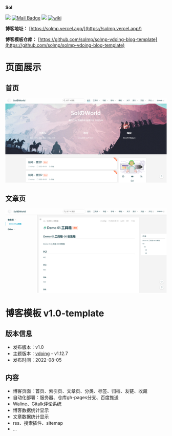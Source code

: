 **Sol**

[![](https://visitor-badge.laobi.icu/badge?page_id=solmp.solmp)](https://visitor-badge.laobi.icu/badge?page_id=solmp.solmp)
[![Mail Badge](https://img.shields.io/badge/-solmp163@163.com-c14438?style=flat&logo=Gmail&logoColor=white&link=mailto:solmp163@163.com)](mailto:solmp163@163.com)
[![](https://img.shields.io/badge/博客-solmp-red?logo=Blogger)](https://solmp.vercel.app/)
[![wiki](https://img.shields.io/website?url=https://solmp.vercel.app/)](https://solmp.vercel.app/)

**博客地址：** [https://solmp.vercel.app/](https://solmp.vercel.app/)

**博客模板仓库：** [https://github.com/solmp/solmp-vdoing-blog-template](https://github.com/solmp/solmp-vdoing-blog-template)

# 页面展示

## 首页
![首页](docs/.vuepress/public/img/main-page.png)

## 文章页
![文章页](docs/.vuepress/public/img/post-page.png)

# 博客模板 v1.0-template

## 版本信息

- 发布版本：v1.0
- 主题版本：[vdoing](https://github.com/xugaoyi/vuepress-theme-vdoing) - v1.12.7
- 发布时间：2022-08-05

## 内容

- 博客页面：首页、索引页、文章页、分类、标签、归档、友链、收藏
- 自动化部署：服务器、仓库gh-pages分支、百度推送
- Waline、Gitalk评论系统
- 博客数据统计显示
- 文章数据统计显示
- rss、搜索插件、sitemap
- ...
